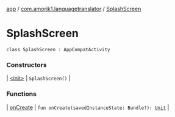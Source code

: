[app](../../index.md) / [com.amorjk1.languagetranslator](../index.md) / [SplashScreen](./index.md)

# SplashScreen

`class SplashScreen : AppCompatActivity`

### Constructors

| [&lt;init&gt;](-init-.md) | `SplashScreen()` |

### Functions

| [onCreate](on-create.md) | `fun onCreate(savedInstanceState: Bundle?): `[`Unit`](https://kotlinlang.org/api/latest/jvm/stdlib/kotlin/-unit/index.html) |

